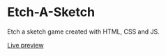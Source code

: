 # Etch-A-Sketch

Etch a sketch game created with HTML, CSS and JS.

[Live preview](https://psopsopso.github.io/Etch-A-Sketch/) 

